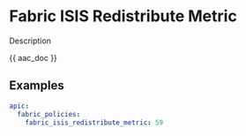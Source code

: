 # Fabric ISIS Redistribute Metric

Description

{{ aac_doc }}
## Examples

```yaml
apic:
  fabric_policies:
    fabric_isis_redistribute_metric: 59
```
